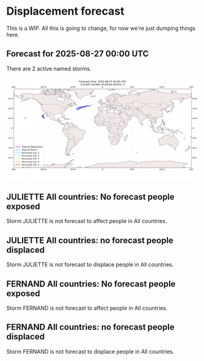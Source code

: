 # Displacement forecast

This is a WIP. All this is going to change, for now we're just dumping things here.

## Forecast for 2025-08-27 00:00 UTC

There are 2 active named storms.

![Active storm ensemble tracks](ECMWF_TC_tracks_20250827000000.png)


## JULIETTE All countries: No forecast people exposed

Storm JULIETTE is not forecast to affect people in All countries.


## JULIETTE All countries: no forecast people displaced

Storm JULIETTE is not forecast to displace people in All countries.


## FERNAND All countries: No forecast people exposed

Storm FERNAND is not forecast to affect people in All countries.


## FERNAND All countries: no forecast people displaced

Storm FERNAND is not forecast to displace people in All countries.


